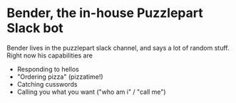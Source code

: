 # Bender, the in-house Puzzlepart Slack bot
Bender lives in the puzzlepart slack channel, and says a lot of random stuff.  
Right now his capabilities are
* Responding to hellos
* "Ordering pizza" (pizzatime!)
* Catching cusswords
* Calling you what you want ("who am i" / "call me")
